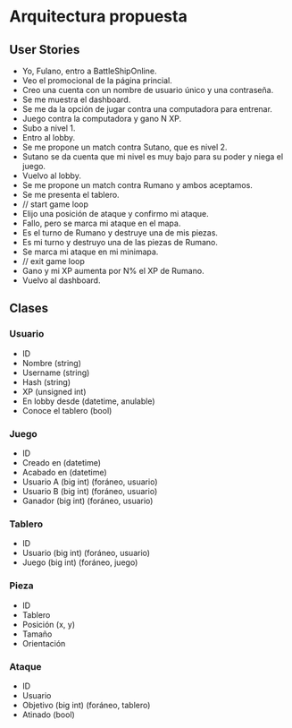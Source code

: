 # Arquitectura propuesta
## User Stories
* Yo, Fulano, entro a BattleShipOnline.
* Veo el promocional de la página princial.
* Creo una cuenta con un nombre de usuario único y una contraseña.
* Se me muestra el dashboard.
* Se me da la opción de jugar contra una computadora para entrenar.
* Juego contra la computadora y gano N XP.
* Subo a nivel 1.
* Entro al lobby.
* Se me propone un match contra Sutano, que es nivel 2.
* Sutano se da cuenta que mi nivel es muy bajo para su poder y niega el juego.
* Vuelvo al lobby.
* Se me propone un match contra Rumano y ambos aceptamos.
* Se me presenta el tablero.
* // start game loop
* Elijo una posición de ataque y confirmo mi ataque.
* Fallo, pero se marca mi ataque en el mapa.
* Es el turno de Rumano y destruye una de mis piezas.
* Es mi turno y destruyo una de las piezas de Rumano.
* Se marca mi ataque en mi minimapa.
* // exit game loop
* Gano y mi XP aumenta por N% el XP de Rumano.
* Vuelvo al dashboard.

## Clases
### Usuario
* ID
* Nombre (string)
* Username (string)
* Hash (string)
* XP (unsigned int)
* En lobby desde (datetime, anulable)
* Conoce el tablero (bool)

### Juego
* ID
* Creado en (datetime)
* Acabado en (datetime)
* Usuario A (big int) (foráneo, usuario)
* Usuario B (big int) (foráneo, usuario)
* Ganador (big int) (foráneo, usuario)

### Tablero
* ID
* Usuario (big int) (foráneo, usuario)
* Juego (big int) (foráneo, juego)

### Pieza
* ID
* Tablero
* Posición (x, y)
* Tamaño
* Orientación

### Ataque
* ID
* Usuario
* Objetivo (big int) (foráneo, tablero)
* Atinado (bool)
